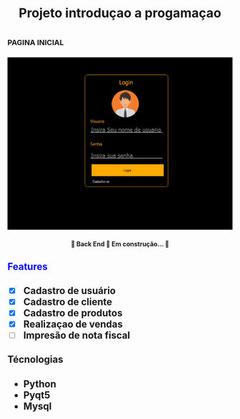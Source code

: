 <h1 align="center ">Projeto introduçao a progamaçao <h1>
<h1 align = "center">
<h3>PAGINA INICIAL<H3>
  <img alt="NextLevelWeek" title="#NextLevelWeek" src="./img/inicio.png" />
</h1>

<h4 align="center"> 
	🚧  Back End   🚀 Em construção...  🚧
</h4>

<h2 style="color:blue">Features<h2>

- [x] Cadastro de usuário
- [x] Cadastro de cliente
- [x] Cadastro de produtos
- [x] Realizaçao de vendas
- [ ] Impresão de nota fiscal

<h2> Técnologias<h2>
<ul>
<li>Python
<li>Pyqt5
<li>Mysql
<ul>


